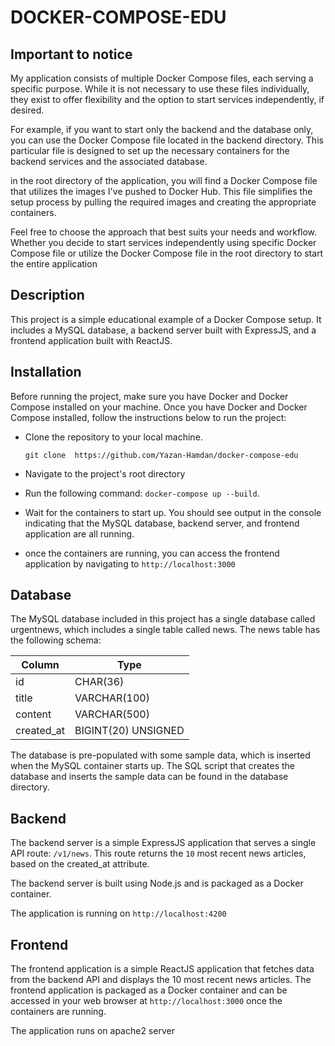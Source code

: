 # DOCKER-COMPOSE-EDU

## Important to notice 
My application consists of multiple Docker Compose files, each serving a specific purpose. While it is not necessary to use these files individually, they exist to offer flexibility and the option to start services independently, if desired.

For example, if you want to start only the backend and the database only, you can use the Docker Compose file located in the backend directory. This particular file is designed to set up the necessary containers for the backend services and the associated database.

in the root directory of the application, you will find a Docker Compose file that utilizes the images I've pushed to Docker Hub. This file simplifies the setup process by pulling the required images and creating the appropriate containers.

Feel free to choose the approach that best suits your needs and workflow. Whether you decide to start services independently using specific Docker Compose file or utilize the Docker Compose file in the root directory to start the entire application 

## Description

This project is a simple educational example of a Docker Compose setup. It includes a MySQL database, a backend server built with ExpressJS, and a frontend application built with ReactJS.

## Installation

Before running the project, make sure you have Docker and Docker Compose installed on your machine. Once you have Docker and Docker Compose installed, follow the instructions below to run the project:

* Clone the repository to your local machine.

    `git clone  https://github.com/Yazan-Hamdan/docker-compose-edu`

* Navigate to the project's root directory
* Run the following command: `docker-compose up --build`.
* Wait for the containers to start up. You should see output in the console indicating that the MySQL database, backend server, and frontend application are all running.
* once the containers are running, you can access the frontend application by navigating to `http://localhost:3000`


## Database

The MySQL database included in this project has a single database called urgentnews, which includes a single table called news. The news table has the following schema:

Column | Type
--- | --- 
id | CHAR(36) 
title | VARCHAR(100)
content |	VARCHAR(500)
created_at | BIGINT(20) UNSIGNED

The database is pre-populated with some sample data, which is inserted when the MySQL container starts up. The SQL script that creates the database and inserts the sample data can be found in the database directory.


## Backend

The backend server is a simple ExpressJS application that serves a single API route: `/v1/news`. This route returns the `10` most recent news articles, based on the created_at attribute.

The backend server is built using Node.js and is packaged as a Docker container.

The application is running on `http://localhost:4200`


## Frontend 

The frontend application is a simple ReactJS application that fetches data from the backend API and displays the 10 most recent news articles. The frontend application is packaged as a Docker container and can be accessed in your web browser at `http://localhost:3000` once the containers are running.


The application runs on apache2 server 